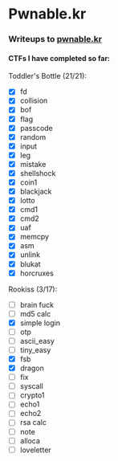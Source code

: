 # Pwnable.kr
### Writeups to [pwnable.kr](https://pwnable.kr) 



#### CTFs I have completed so far: 
Toddler's Bottle (21/21):

- [x] fd
- [x] collision
- [x] bof
- [x] flag
- [x] passcode
- [x] random
- [x] input
- [x] leg
- [x] mistake
- [x] shellshock
- [x] coin1
- [x] blackjack
- [x] lotto
- [x] cmd1
- [x] cmd2
- [x] uaf
- [x] memcpy
- [x] asm
- [x] unlink
- [x] blukat
- [x] horcruxes

Rookiss (3/17):
- [ ] brain fuck
- [ ] md5 calc
- [x] simple login
- [ ] otp
- [ ] ascii_easy
- [ ] tiny_easy
- [x] fsb
- [x] dragon
- [ ] fix
- [ ] syscall
- [ ] crypto1
- [ ] echo1
- [ ] echo2
- [ ] rsa calc
- [ ] note
- [ ] alloca
- [ ] loveletter
